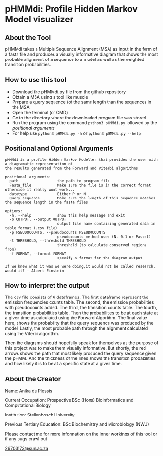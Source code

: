 # pHMMdi: Profile Hidden Markov Model visualizer

## About the Tool
pHMMdi takes a Multiple Sequence Alignment (MSA) as input in the form of a fasta file and produces a visually informative diagram 
that shows the most probable alignment of a sequence to a model as well as the weighted transition probabilities. 

## How to use this tool
* Download the pHMMdi.py file from the github repository
* Obtain a MSA using a tool like muscle
* Prepare a query sequence (of the same length than the sequences in the MSA
* Open the terminal (or CMD)
* Go to the directory where the downloaded program file was stored
* Run the program using the command `python3 pHMMdi.py` followed by the _positional arguments_
* For help use `python3 pHMMdi.py -h` or `python3 pHMMdi.py --help`

## Positional and Optional Arguments
```
pHMMdi is a profile Hidden Markov Modeller that provides the user with a diagramatic representation of 
the results generated from the Forward and Viterbi algorithms

positional arguments:
  path                  the path to program file
  Fasta_file            Make sure the file is in the correct format otherwise it really wont work...
  datatype              Either P or N
  Query_sequence        Make sure the length of this sequence matches the sequence length in the fasta files

options:
  -h, --help            show this help message and exit
  -o OUTPUT, --output OUTPUT
                        output file name containing generated data in table format (.csv file)
  -p PSEUDOCOUNTS, --pseudocounts PSEUDOCOUNTS
                        pseudocounts method used (N, 0.1 or Pascal)
  -t THRESHOLD, --threshold THRESHOLD
                        threshold (to calculate conserved regions from)
  -f FORMAT, --format FORMAT
                        specify a format for the diagram output

If we knew what it was we were doing,it would not be called research, would it? - Albert Einstein

```

## How to interpret the output
The csv file consists of 6 dataframes. 
The first dataframe represent the emission frequencies counts table.
The second, the emission probabilities with pseudocounts added.
The third, the transition counts table.
The fourth, the transition probabilities table.
Then the probabilities to be at each state at a given time as calculated using the Forward Algorithm.
The final value here, shows the probability that the query sequence was produced by the model.
Lastly, the most probable path through the alignment calculated using the Viterbi algorithm.

Then the diagrams should hopefully speak for themselves as the purpose of this project was to make them visually informative.
But shortly, the red arrows shows the path that most likely produced the query sequence given the pHMM.
And the thickness of the lines shows the transition probabilities and how likely it is to be at a specific state at a given time. 

## About the Creator
Name: Anika du Plessis 

Current Occupation: Prospective BSc (Hons) Bioinformatics and Computational Biology

Institution: Stellenbosch University

Previous Tertiary Education: BSc Biochemistry and Microbiology (NWU)

Please contact me for more information on the inner workings of this tool or if any bugs crawl out

26703173@sun.ac.za
